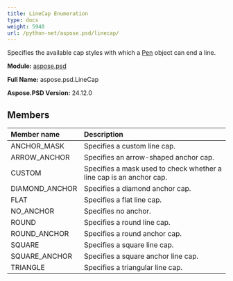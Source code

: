 ```yaml
---
title: LineCap Enumeration
type: docs
weight: 5940
url: /python-net/aspose.psd/linecap/
---
```


Specifies the available cap styles with which a [Pen](/psd/python-net/aspose.psd/pen/) object can end a line.

**Module:** [aspose.psd](/psd/python-net/aspose.psd/)

**Full Name:** aspose.psd.LineCap

**Aspose.PSD Version:** 24.12.0

## **Members**
| **Member name** | **Description** |
| :- | :- |
| ANCHOR_MASK | Specifies a custom line cap. |
| ARROW_ANCHOR | Specifies an arrow-shaped anchor cap. |
| CUSTOM | Specifies a mask used to check whether a line cap is an anchor cap. |
| DIAMOND_ANCHOR | Specifies a diamond anchor cap. |
| FLAT | Specifies a flat line cap. |
| NO_ANCHOR | Specifies no anchor. |
| ROUND | Specifies a round line cap. |
| ROUND_ANCHOR | Specifies a round anchor cap. |
| SQUARE | Specifies a square line cap. |
| SQUARE_ANCHOR | Specifies a square anchor line cap. |
| TRIANGLE | Specifies a triangular line cap. |
